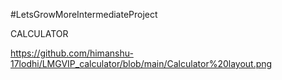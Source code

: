 #LetsGrowMoreIntermediateProject

CALCULATOR

https://github.com/himanshu-17lodhi/LMGVIP_calculator/blob/main/Calculator%20layout.png

